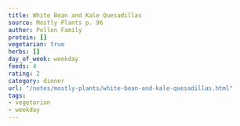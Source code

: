 ```yaml
---
title: White Bean and Kale Quesadillas
source: Mostly Plants p. 96
author: Pollen Family
protein: []
vegetarian: true
herbs: []
day_of_week: weekday
feeds: 4
rating: 2
category: dinner
url: "/notes/mostly-plants/white-bean-and-kale-quesadillas.html"
tags:
- vegetarian
- weekday
---
```



